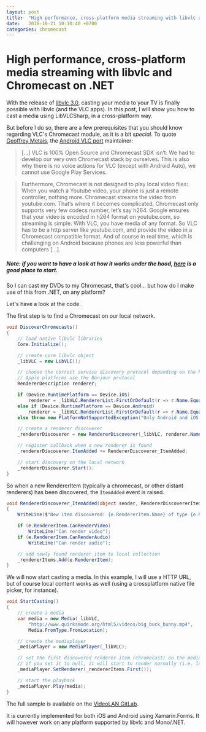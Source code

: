 ```yaml
---
layout: post
title:  "High performance, cross-platform media streaming with libvlc and Chromecast"
date:   2018-10-21 10:10:40 +0700
categories: chromecast
---
```

# High performance, cross-platform media streaming with libvlc and Chromecast on .NET

With the release of [libvlc 3.0](https://www.videolan.org/vlc/releases/3.0.0.html), casting your media to your TV is finally possible with libvlc (and the VLC apps). In this post, I will show you how to cast a media using LibVLCSharp, in a cross-platform way.

But before I do so, there are a few prerequisites that you should know regarding VLC's Chromecast module, as it is a bit _special_. To quote [Geoffrey Metais](https://geoffreymetais.github.io/features/vlc-30/), the [Android VLC port](https://code.videolan.org/videolan/vlc-android) maintainer:

> [...] VLC is 100% Open Source and Chromecast SDK isn’t: We had to develop our very own Chromecast stack by ourselves. This is also why there is no voice actions for VLC (except with Android Auto), we cannot use Google Play Services.

> Furthermore, Chromecast is not designed to play local video files: When you watch a Youtube video, your phone is just a remote controller, nothing more. Chromecast streams the video from youtube.com.
That’s where it becomes complicated, Chromecast only supports very few codecs number, let’s say h264. Google ensures that your video is encoded in h264 format on youtube.com, so streaming is simple.
With VLC, you have media of any format. So VLC has to be a http server like youtube.com, and provide the video in a Chromecast compatible format. And of course in real time, which is challenging on Android because phones are less powerful than computers [...].

##### Note: if you want to have a look at how it works under the hood, [here](https://github.com/videolan/vlc-3.0/tree/master/modules/stream_out/chromecast) is a good place to start.

So I can cast my DVDs to my Chromecast, that's cool... but how do I make use of this from .NET, on any platform?

Let's have a look at the code.

The first step is to find a Chromecast on our local network.

~~~~csharp
void DiscoverChromecasts()
{
    // load native libvlc libraries
    Core.Initialize();

    // create core libvlc object
    _libVLC = new LibVLC();

    // choose the correct service discovery protocol depending on the host platform
    // Apple platforms use the Bonjour protocol
    RendererDescription renderer;

    if (Device.RuntimePlatform == Device.iOS)
        renderer = _libVLC.RendererList.FirstOrDefault(r => r.Name.Equals("Bonjour_renderer"));
    else if (Device.RuntimePlatform == Device.Android)
        renderer = _libVLC.RendererList.FirstOrDefault(r => r.Name.Equals("microdns_renderer"));
    else throw new PlatformNotSupportedException("Only Android and iOS are currently supported in this sample");

    // create a renderer discoverer
    _rendererDiscoverer = new RendererDiscoverer(_libVLC, renderer.Name);

    // register callback when a new renderer is found
    _rendererDiscoverer.ItemAdded += RendererDiscoverer_ItemAdded;

    // start discovery on the local network
    _rendererDiscoverer.Start();
}
~~~~

So when a new RendererItem (typically a chromecast, or other distant renderers) has been discovered, the `ItemAdded` event is raised.

~~~~csharp
void RendererDiscoverer_ItemAdded(object sender, RendererDiscovererItemAddedEventArgs e)
{
    WriteLine($"New item discovered: {e.RendererItem.Name} of type {e.RendererItem.Type}");

    if (e.RendererItem.CanRenderVideo)
        WriteLine("Can render video");
    if (e.RendererItem.CanRenderAudio)
        WriteLine("Can render audio");

    // add newly found renderer item to local collection
    _rendererItems.Add(e.RendererItem);
}
~~~~

We will now start casting a media. In this example, I will use a HTTP URL, but of course local content works as well (using a crossplatform native file picker, for instance).

~~~~csharp
void StartCasting()
{
    // create a media
    var media = new Media(_libVLC,
        "http://www.quirksmode.org/html5/videos/big_buck_bunny.mp4",
        Media.FromType.FromLocation);

    // create the mediaplayer
    _mediaPlayer = new MediaPlayer(_libVLC);

    // set the first discovered renderer item (chromecast) on the mediaplayer
    // if you set it to null, it will start to render normally (i.e. locally) again
    _mediaPlayer.SetRenderer(_rendererItems.First());

    // start the playback
    _mediaPlayer.Play(media);
}
~~~~

The full sample is available on the [VideoLAN GitLab](https://code.videolan.org/mfkl/libvlcsharp-samples/tree/master/Chromecast).

It is currently implemented for both iOS and Android using Xamarin.Forms. It will however work on any platform supported by libvlc and Mono/.NET.